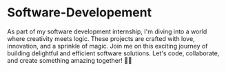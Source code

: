 # Software-Developement
As part of my software development internship, I'm diving into a world where creativity meets logic. These projects are crafted with love, innovation, and a sprinkle of magic. Join me on this exciting journey of building delightful and efficient software solutions. Let's code, collaborate, and create something amazing together! 🚀✨
